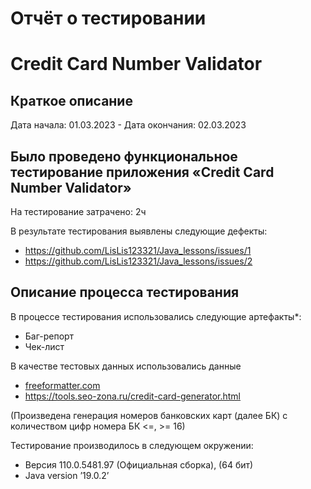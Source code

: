 ﻿# **Отчёт о тестировании**
# **Credit Card Number Validator**
## Краткое описание
Дата начала: 01.03.2023 - Дата окончания: 02.03.2023
## Было проведено функциональное тестирование приложения «Credit Card Number Validator»
На тестирование затрачено: 2ч

В результате тестирования выявлены следующие дефекты:

- <https://github.com/LisLis123321/Java_lessons/issues/1>
- <https://github.com/LisLis123321/Java_lessons/issues/2>

## Описание процесса тестирования
В процессе тестирования использовались следующие артефакты\*:

- Баг-репорт
- Чек-лист

В качестве тестовых данных использовались данные 

- [freeformatter.com](https://www.freeformatter.com/credit-card-number-generator-validator.html) 
- <https://tools.seo-zona.ru/credit-card-generator.html>

(Произведена генерация номеров банковских карт (далее БК) с количеством цифр номера БК <=, >= 16)

Тестирование производилось в следующем окружении:

- Версия 110.0.5481.97 (Официальная сборка), (64 бит)
- Java version ’19.0.2’

